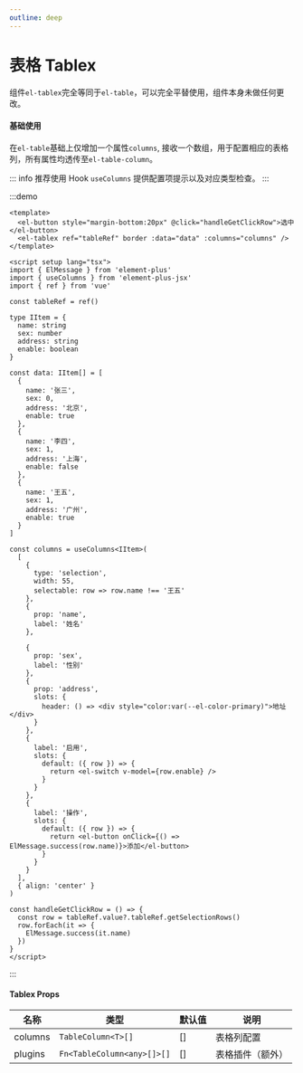 ```yaml
---
outline: deep
---
```


# 表格 Tablex

组件`el-tablex`完全等同于`el-table`，可以完全平替使用，组件本身未做任何更改。

#### 基础使用

在`el-table`基础上仅增加一个属性`columns`, 接收一个数组，用于配置相应的表格列，所有属性均透传至`el-table-column`。

::: info
推荐使用 Hook `useColumns` 提供配置项提示以及对应类型检查。
:::

:::demo

```vue
<template>
  <el-button style="margin-bottom:20px" @click="handleGetClickRow">选中</el-button>
  <el-tablex ref="tableRef" border :data="data" :columns="columns" />
</template>

<script setup lang="tsx">
import { ElMessage } from 'element-plus'
import { useColumns } from 'element-plus-jsx'
import { ref } from 'vue'

const tableRef = ref()

type IItem = {
  name: string
  sex: number
  address: string
  enable: boolean
}

const data: IItem[] = [
  {
    name: '张三',
    sex: 0,
    address: '北京',
    enable: true
  },
  {
    name: '李四',
    sex: 1,
    address: '上海',
    enable: false
  },
  {
    name: '王五',
    sex: 1,
    address: '广州',
    enable: true
  }
]

const columns = useColumns<IItem>(
  [
    {
      type: 'selection',
      width: 55,
      selectable: row => row.name !== '王五'
    },
    {
      prop: 'name',
      label: '姓名'
    },

    {
      prop: 'sex',
      label: '性别'
    },
    {
      prop: 'address',
      slots: {
        header: () => <div style="color:var(--el-color-primary)">地址</div>
      }
    },
    {
      label: '启用',
      slots: {
        default: ({ row }) => {
          return <el-switch v-model={row.enable} />
        }
      }
    },
    {
      label: '操作',
      slots: {
        default: ({ row }) => {
          return <el-button onClick={() => ElMessage.success(row.name)}>添加</el-button>
        }
      }
    }
  ],
  { align: 'center' }
)

const handleGetClickRow = () => {
  const row = tableRef.value?.tableRef.getSelectionRows()
  row.forEach(it => {
    ElMessage.success(it.name)
  })
}
</script>
```

:::

#### Tablex Props

<div class=vp-table>

| 名称    | 类型                       | 默认值 | 说明             |
| ------- | -------------------------- | ------ | ---------------- |
| columns | `TableColumn<T>[]`         | []     | 表格列配置       |
| plugins | `Fn<TableColumn<any>[]>[]` | []     | 表格插件（额外） |

</div>
